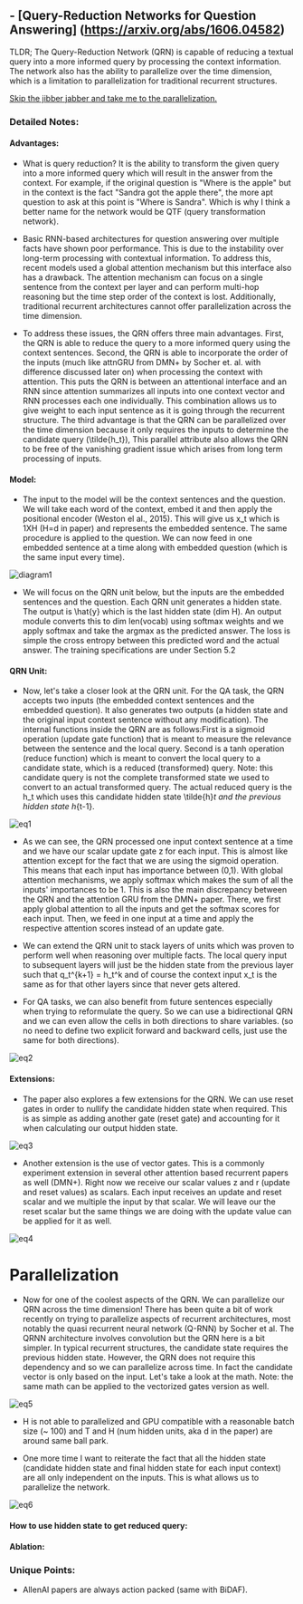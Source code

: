 ## - [Query-Reduction Networks for Question Answering] (https://arxiv.org/abs/1606.04582)

TLDR; The Query-Reduction Network (QRN) is capable of reducing a textual query into a more informed query by processing the context information. The network also has the ability to parallelize over the time dimension, which is a limitation to parallelization for traditional recurrent structures. 

[Skip the jibber jabber and take me to the parallelization.](#Parallelization)

### Detailed Notes:

#### Advantages:

- What is query reduction? It is the ability to transform the given query into a more informed query which will result in the answer from the context. For example, if the original question is "Where is the apple" but in the context is the fact "Sandra got the apple there", the more apt question to ask at this point is "Where is Sandra". Which is why I think a better name for the network would be QTF (query transformation network). 

- Basic RNN-based architectures for question answering over multiple facts have shown poor performance. This is due to the instability over long-term processing with contextual information. To address this, recent models used a global attention mechanism but this interface also has a drawback. The attention mechanism can focus on a single sentence from the context per layer and can perform multi-hop reasoning but the time step order of the context is lost. Additionally, traditional recurrent architectures cannot offer parallelization across the time dimension.

- To address these issues, the QRN offers three main advantages. First, the QRN is able to reduce the query to a more informed query using the context sentences. Second, the QRN is able to incorporate the order of the inputs (much like attnGRU from DMN+ by Socher et. al. with difference discussed later on) when processing the context with attention. This puts the QRN is between an attentional interface and an RNN since attention summarizes all inputs into one context vector and RNN processes each one individually. This combination allows us to give weight to each input sentence as it is going through the recurrent structure. The third advantage is that the QRN can be parallelized over the time dimension because it only requires the inputs to determine the candidate query (\tilde{h_t}), This parallel attribute also allows the QRN to be free of the vanishing gradient issue which arises from long term processing of inputs. 

#### Model:

- The input to the model will be the context sentences and the question. We will take each word of the context, embed it and then apply the positional encoder (Weston el al., 2015). This will give us x_t which is 1XH (H=d in paper) and represents the embedded sentence. The same procedure is applied to the question. We can now feed in one embedded sentence at a time along with embedded question (which is the same input every time). 

![diagram1](images/qrn/diagram1.png)

- We will focus on the QRN unit below, but the inputs are the embedded sentences and the question. Each QRN unit generates a hidden state. The output is \hat{y} which is the last hidden state (dim H). An output module converts this to dim len(vocab) using softmax weights and we apply softmax and take the argmax as the predicted answer. The loss is simple the cross entropy between this predicted word and the actual answer. The training specifications are under Section 5.2

#### QRN Unit:

- Now, let's take a closer look at the QRN unit. For the QA task, the QRN accepts two inputs (the embedded context sentences and the embedded question). It also generates two outputs (a hidden state and the original input context sentence without any modification). The internal functions inside the QRN are as follows:First is a sigmoid operation (update gate function) that is meant to measure the relevance between the sentence and the local query. Second is a tanh operation (reduce function) which is meant to convert the local query to a candidate state, which is a reduced (transformed) query. Note: this candidate query is not the complete transformed state we used to convert to an actual transformed query. The actual reduced query is the h_t which uses this candidate hidden state \tilde{h}_t and the previous hidden state h_{t-1}.

![eq1](images/qrn/eq1.png)

- As we can see, the QRN processed one input context sentence at a time and we have our scalar update gate z for each input. This is almost like attention except for the fact that we are using the sigmoid operation. This means that each input has importance between (0,1). With global attention mechanisms, we apply softmax which makes the sum of all the inputs' importances to be 1. This is also the main discrepancy between the QRN and the attention GRU from the DMN+ paper. There, we first apply global attention to all the inputs and get the softmax scores for each input. Then, we feed in one input at a time and apply the respective attention scores instead of an update gate. 

- We can extend the QRN unit to stack layers of units which was proven to perform well when reasoning over multiple facts. The local query input to subsequent layers will just be the hidden state from the previous layer such that q_t^{k+1} = h_t^k and of course the context input x_t is the same as for that other layers since that never gets altered.

- For QA tasks, we can also benefit from future sentences especially when trying to reformulate the query. So we can use a bidirectional QRN and we can even allow the cells in both directions to share variables. (so no need to define two explicit forward and backward cells, just use the same for both directions).

![eq2](images/qrn/eq2.png)

#### Extensions:

- The paper also explores a few extensions for the QRN. We can use reset gates in order to nullify the candidate hidden state when required. This is as simple as adding another gate (reset gate) and accounting for it when calculating our output hidden state.

![eq3](images/qrn/eq3.png)

- Another extension is the use of vector gates. This is a commonly experiment extension in several other attention based recurrent papers as well (DMN+). Right now we receive our scalar values z and r (update and reset values) as scalars. Each input receives an update and reset scalar and we multiple the input by that scalar. We will leave our the reset scalar but the same things we are doing with the update value can be applied for it as well. 

![eq4](images/qrn/eq4.png)

# Parallelization

- Now for one of the coolest aspects of the QRN. We can parallelize our QRN across the time dimension! There has been quite a bit of work recently on trying to parallelize aspects of recurrent architectures, most notably the quasi recurrent neural network (Q-RNN) by Socher et al. The QRNN architecture involves convolution but the QRN here is a bit simpler. In typical recurrent structures, the candidate state requires the previous hidden state. However, the QRN does not require this dependency and so we can parallelize across time. In fact the candidate vector is only based on the input. Let's take a look at the math. Note: the same math can be applied to the vectorized gates version as well.

![eq5](images/qrn/eq5.png)

- H is not able to parallelized and GPU compatible with a reasonable batch size (~ 100) and T and H (num hidden units, aka d in the paper) are around same ball park.

- One more time I want to reiterate the fact that all the hidden state (candidate hidden state and final hidden state for each input context) are all only independent on the inputs. This is what allows us to parallelize the network. 

![eq6](images/qrn/eq6.png)

#### How to use hidden state to get reduced query:

#### Ablation:

### Unique Points:

- AllenAI papers are always action packed (same with BiDAF).





